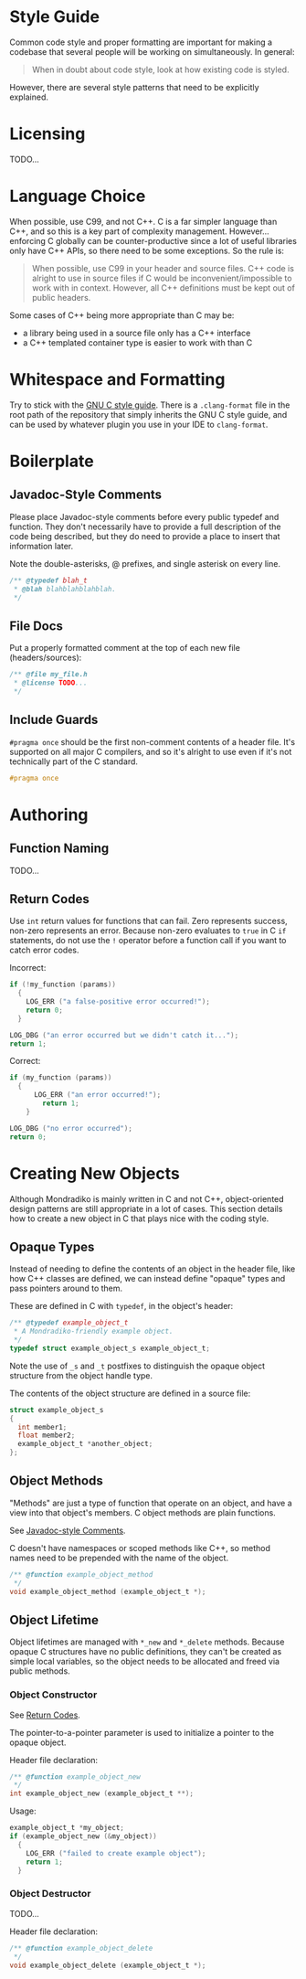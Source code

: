 # Style Guide

Common code style and proper formatting are important for making a codebase that
several people will be working on simultaneously. In general:

> When in doubt about code style, look at how existing code is styled.

However, there are several style patterns that need to be explicitly explained.

# Licensing

TODO...

# Language Choice

When possible, use C99, and not C++. C is a far simpler language than C++, and
so this is a key part of complexity management. However... enforcing C
globally can be counter-productive since a lot of useful libraries only have
C++ APIs, so there need to be some exceptions. So the rule is:

> When possible, use C99 in your header and source files. C++ code is alright to
> use in source files if C would be inconvenient/impossible to work with in
> context. However, all C++ definitions must be kept out of public headers.

Some cases of C++ being more appropriate than C may be:
- a library being used in a source file only has a C++ interface
- a C++ templated container type is easier to work with than C

# Whitespace and Formatting

Try to stick with the [GNU C style guide](https://www.gnu.org/prep/standards/html_node/Writing-C.html).
There is a `.clang-format` file in the root path of the repository that simply
inherits the GNU C style guide, and can be used by whatever plugin you use in
your IDE to `clang-format`.

# Boilerplate

## Javadoc-Style Comments

Please place Javadoc-style comments before every public typedef and function.
They don't necessarily have to provide a full description of the code being
described, but they do need to provide a place to insert that information later.

Note the double-asterisks, @ prefixes, and single asterisk on every line.

```c
/** @typedef blah_t
 * @blah blahblahblahblah.
 */
```

## File Docs

Put a properly formatted comment at the top of each new file (headers/sources):

```c
/** @file my_file.h
 * @license TODO...
 */
```

## Include Guards

`#pragma once` should be the first non-comment contents of a header file.
It's supported on all major C compilers, and so it's alright to use even if it's
not technically part of the C standard.

```c
#pragma once
```

# Authoring

## Function Naming

TODO...

## Return Codes

Use `int` return values for functions that can fail. Zero represents success,
non-zero represents an error. Because non-zero evaluates to `true` in C `if`
statements, do not use the `!` operator before a function call if you want to
catch error codes.

Incorrect:

```c
if (!my_function (params))
  {
    LOG_ERR ("a false-positive error occurred!");
    return 0;
  }

LOG_DBG ("an error occurred but we didn't catch it...");
return 1;
```

Correct:

```c
if (my_function (params))
  {
	  LOG_ERR ("an error occurred!");
		return 1;
	}

LOG_DBG ("no error occurred");
return 0;
```

# Creating New Objects

Although Mondradiko is mainly written in C and not C++, object-oriented design
patterns are still appropriate in a lot of cases. This section details how to
create a new object in C that plays nice with the coding style.

## Opaque Types

Instead of needing to define the contents of an object in the header file, like
how C++ classes are defined, we can instead define "opaque" types and pass
pointers around to them.

These are defined in C with `typedef`, in the object's header:

```c
/** @typedef example_object_t
 * A Mondradiko-friendly example object.
 */
typedef struct example_object_s example_object_t;
```

Note the use of `_s` and `_t` postfixes to distinguish the opaque object
structure from the object handle type.

The contents of the object structure are defined in a source file:

```c
struct example_object_s
{
  int member1;
  float member2;
  example_object_t *another_object;
};
```

## Object Methods

"Methods" are just a type of function that operate on an object, and have a view
into that object's members. C object methods are plain functions.

See [Javadoc-style Comments](#javadoc-style-comments).

C doesn't have namespaces or scoped methods like C++, so method names need to be
prepended with the name of the object.

```c
/** @function example_object_method
 */
void example_object_method (example_object_t *);
```

## Object Lifetime

Object lifetimes are managed with `*_new` and `*_delete` methods. Because opaque
C structures have no public definitions, they can't be created as simple local
variables, so the object needs to be allocated and freed via public methods.

### Object Constructor

See [Return Codes](#return-codes).

The pointer-to-a-pointer parameter is used to initialize a pointer to the opaque
object.

Header file declaration:

```c
/** @function example_object_new
 */
int example_object_new (example_object_t **);
```

Usage:

```c
example_object_t *my_object;
if (example_object_new (&my_object))
  {
    LOG_ERR ("failed to create example object");
    return 1;
  }
```

### Object Destructor

TODO...

Header file declaration:

```c
/** @function example_object_delete
 */
void example_object_delete (example_object_t *);
```
